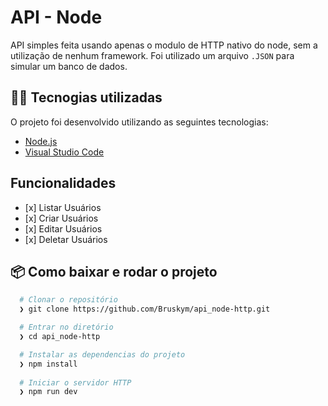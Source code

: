 # API - Node

API simples feita usando apenas o modulo de HTTP nativo do node, sem a utilização de nenhum framework. Foi utilizado um arquivo ```.JSON``` para simular um banco de dados.


## 👨‍💻️ Tecnogias utilizadas

O projeto foi desenvolvido utilizando as seguintes tecnologias:

- [Node.js](https://nodejs.org/)
- [Visual Studio Code](https://code.visualstudio.com/)


## Funcionalidades

<ul>
  <li>[x] Listar Usuários</li>
  <li>[x] Criar Usuários</li>
  <li>[x] Editar Usuários</li>
  <li>[x] Deletar Usuários</li>
</ul>

## 📦️ Como baixar e rodar o projeto

```bash
  # Clonar o repositório
  ❯ git clone https://github.com/Bruskym/api_node-http.git

  # Entrar no diretório
  ❯ cd api_node-http

  # Instalar as dependencias do projeto
  ❯ npm install
  
  # Iniciar o servidor HTTP
  ❯ npm run dev
```





